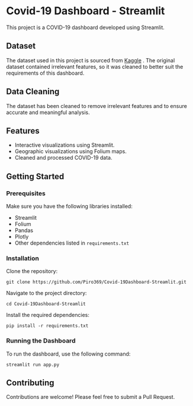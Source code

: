 # Covid-19 Dashboard - Streamlit
This project is a COVID-19 dashboard developed using Streamlit.

## Dataset 
The dataset used in this project is sourced from [Kaggle](https://www.kaggle.com/datasets/imdevskp/corona-virus-report) . The original dataset contained irrelevant features, so it was cleaned to better suit the requirements of this dashboard.

## Data Cleaning
The dataset has been cleaned to remove irrelevant features and to ensure accurate and meaningful analysis.

## Features
- Interactive visualizations using Streamlit.
- Geographic visualizations using Folium maps.
- Cleaned and processed COVID-19 data.

## Getting Started
### Prerequisites
Make sure you have the following libraries installed:
- Streamlit
- Folium
- Pandas
- Plotly
- Other dependencies listed in `requirements.txt`

### Installation
Clone the repository:
```
git clone https://github.com/Piro369/Covid-19Dashboard-Streamlit.git
```
Navigate to the project directory:
```
cd Covid-19Dashboard-Streamlit
```
Install the required dependencies:
```
pip install -r requirements.txt
```

### Running the Dashboard
To run the dashboard, use the following command:
```
streamlit run app.py
```

## Contributing
Contributions are welcome! Please feel free to submit a Pull Request.





